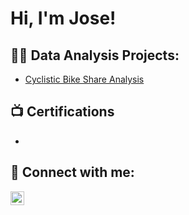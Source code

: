 <h1>Hi, I'm Jose! </h1>

<h2>👨‍💻 Data Analysis Projects:</h2>

- [Cyclistic Bike Share Analysis](https://github.com/JTorres222/Cyclistic_Bike_Analysis/tree/main)
  


<h2>📺 Certifications</h2>

- 


<h2> 🤳 Connect with me:</h2>


[<img align="left" alt="JoshMadakor | LinkedIn" width="22px" src="https://cdn.jsdelivr.net/npm/simple-icons@v3/icons/linkedin.svg" />][linkedin]


[linkedin]: https://www.linkedin.com/in/jose-torres-290649244/


